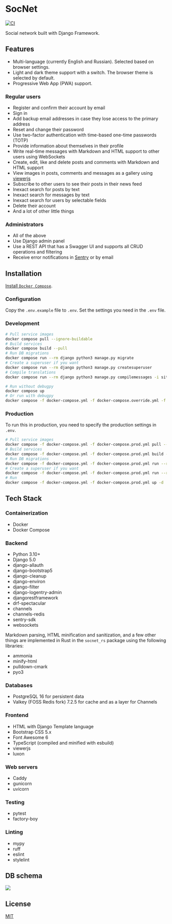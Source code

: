 # SocNet

[![CI](https://github.com/monosans/socnet/actions/workflows/ci.yml/badge.svg)](https://github.com/monosans/socnet/actions/workflows/ci.yml)

Social network built with Django Framework.

## Features

- Multi-language (currently English and Russian). Selected based on browser settings.
- Light and dark theme support with a switch. The browser theme is selected by default.
- Progressive Web App (PWA) support.

### Regular users

- Register and confirm their account by email
- Sign in
- Add backup email addresses in case they lose access to the primary address
- Reset and change their password
- Use two-factor authentication with time-based one-time passwords (TOTP)
- Provide information about themselves in their profile
- Write real-time messages with Markdown and HTML support to other users using WebSockets
- Create, edit, like and delete posts and comments with Markdown and HTML support
- View images in posts, comments and messages as a gallery using [viewerjs](https://fengyuanchen.github.io/viewerjs/)
- Subscribe to other users to see their posts in their news feed
- Inexact search for posts by text
- Inexact search for messages by text
- Inexact search for users by selectable fields
- Delete their account
- And a lot of other little things

### Administrators

- All of the above
- Use Django admin panel
- Use a REST API that has a Swagger UI and supports all CRUD operations and filtering
- Receive error notifications in [Sentry](https://sentry.io/) or by email

## Installation

[Install `Docker Compose`](https://docs.docker.com/compose/install/).

### Configuration

Copy the `.env.example` file to `.env`. Set the settings you need in the `.env` file.

### Development

```bash
# Pull service images
docker compose pull --ignore-buildable
# Build services
docker compose build --pull
# Run DB migrations
docker compose run --rm django python3 manage.py migrate
# Create a superuser if you want
docker compose run --rm django python3 manage.py createsuperuser
# Compile translations
docker compose run --rm django python3 manage.py compilemessages -i site-packages

# Run without debugpy
docker compose up
# Or run with debugpy
docker compose -f docker-compose.yml -f docker-compose.override.yml -f docker-compose.debugpy.yml up
```

### Production

To run this in production, you need to specify the production settings in `.env`.

```bash
# Pull service images
docker compose -f docker-compose.yml -f docker-compose.prod.yml pull --ignore-buildable
# Build services
docker compose -f docker-compose.yml -f docker-compose.prod.yml build --pull
# Run DB migrations
docker compose -f docker-compose.yml -f docker-compose.prod.yml run --rm django python3 manage.py migrate
# Create a superuser if you want
docker compose -f docker-compose.yml -f docker-compose.prod.yml run --rm django python3 manage.py createsuperuser
# Run
docker compose -f docker-compose.yml -f docker-compose.prod.yml up -d
```

## Tech Stack

### Containerization

- Docker
- Docker Compose

### Backend

- Python 3.10+
- Django 5.0
- django-allauth
- django-bootstrap5
- django-cleanup
- django-environ
- django-filter
- django-logentry-admin
- djangorestframework
- drf-spectacular
- channels
- channels-redis
- sentry-sdk
- websockets

Markdown parsing, HTML minification and sanitization, and a few other things are implemented in Rust in the `socnet_rs` package using the following libraries:

- ammonia
- minify-html
- pulldown-cmark
- pyo3

### Databases

- PostgreSQL 16 for persistent data
- Valkey (FOSS Redis fork) 7.2.5 for cache and as a layer for Channels

### Frontend

- HTML with Django Template language
- Bootstrap CSS 5.x
- Font Awesome 6
- TypeScript (compiled and minified with esbuild)
- viewerjs
- luxon

### Web servers

- Caddy
- gunicorn
- uvicorn

### Testing

- pytest
- factory-boy

### Linting

- mypy
- ruff
- eslint
- stylelint

## DB schema

![](https://github.com/monosans/socnet/assets/76561516/f8d077b5-bb2c-4834-941e-3375ef56ba48)

## License

[MIT](LICENSE)
